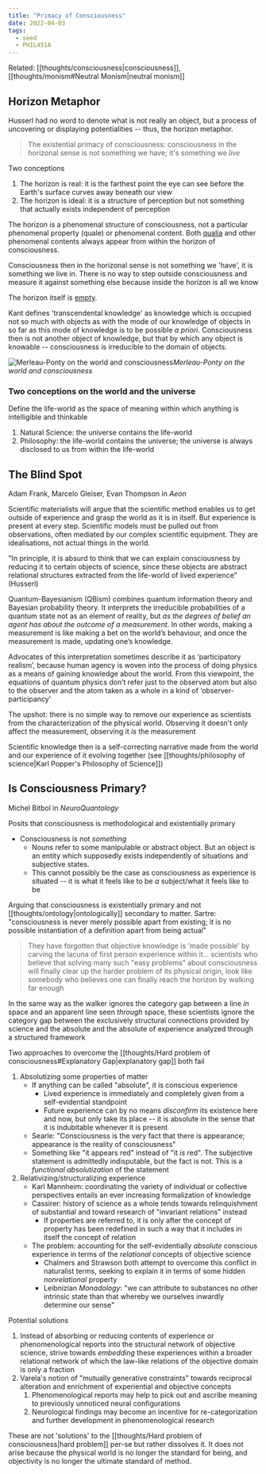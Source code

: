 ```yaml
---
title: "Primacy of Consciousness"
date: 2022-04-03
tags:
  - seed
  - PHIL451A
---
```


Related: [[thoughts/consciousness|consciousness]], [[thoughts/monism#Neutral Monism|neutral monism]]
## Horizon Metaphor

Husserl had no word to denote what is not really an object, but a process of uncovering or displaying potentialities -- thus, the horizon metaphor.

> The existential primacy of consciousness: consciousness in the horizonal sense is not something we have; it's something we _live_

Two conceptions

1. The horizon is real: it is the farthest point the eye can see before the Earth's surface curves away beneath our view
2. The horizon is ideal: it is a structure of perception but not something that actually exists independent of perception

The horizon is a phenomenal structure of consciousness, not a particular phenomenal property (quale) or phenomenal content. Both [qualia](thoughts/qualia.md) and other phenomenal contents always appear from within the horizon of consciousness.

Consciousness then in the horizonal sense is not something we 'have', it is something we live in. There is no way to step outside consciousness and measure it against something else because inside the horizon is all we know

The horizon itself is [empty](thoughts/emptiness.md).

Kant defines 'transcendental knowledge' as knowledge which is occupied not so much with objects as with the mode of our knowledge of objects in so far as this mode of knowledge is to be possible _a priori_. Consciousness then is not another object of knowledge, but that by which any object is knowable -- consciousness is irreducible to the domain of objects.

![Merleau-Ponty on the world and consciousness](thoughts/images/Merleau-Ponty%20on%20the%20world%20and%20consciousness.png)_Merleau-Ponty on the world and consciousness_

### Two conceptions on the world and the universe

Define the life-world as the space of meaning within which anything is intelligible and thinkable

1. Natural Science: the universe contains the life-world
2. Philosophy: the life-world contains the universe; the universe is always disclosed to us from within the life-world

## The Blind Spot

Adam Frank, Marcelo Gleiser, Evan Thompson in _Aeon_

Scientific materialists will argue that the scientific method enables us to get outside of experience and grasp the world as it is in itself. But experience is present at every step. Scientific models must be pulled out from observations, often mediated by our complex scientific equipment. They are idealisations, not actual things in the world.

"In principle, it is absurd to think that we can explain consciousness by reducing it to certain objects of science, since these objects are abstract relational structures extracted from the life-world of lived experience" (Husserl)

Quantum-Bayesianism (QBism) combines quantum information theory and Bayesian probability theory. It interprets the irreducible probabilities of a quantum state not as an element of reality, but _as the degrees of belief an agent has about the outcome of a measurement_. In other words, making a measurement is like making a bet on the world’s behaviour, and once the measurement is made, updating one’s knowledge.

Advocates of this interpretation sometimes describe it as ‘participatory realism’, because human agency is woven into the process of doing physics as a means of gaining knowledge about the world. From this viewpoint, the equations of quantum physics don’t refer just to the observed atom but also to the observer and the atom taken as a whole in a kind of ‘observer-participancy’

The upshot: there is no simple way to remove our experience as scientists from the characterization of the physical world. Observing it doesn't only affect the measurement, observing it _is_ the measurement

Scientific knowledge then is a self-correcting narrative made from the world and our experience of it evolving together (see [[thoughts/philosophy of science|Karl Popper's Philosophy of Science]])

## Is Consciousness Primary?

Michel Bitbol in _NeuroQuantology_

Posits that consciousness is methodological and existentially primary

- Consciousness is not _something_
  - Nouns refer to some manipulable or abstract object. But an object is an entity which supposedly exists independently of situations and subjective states.
  - This cannot possibly be the case as consciousness as experience is situated -- it is what it feels like to be _a_ subject/what it feels like to be

Arguing that consciousness is existentially primary and not [[thoughts/ontology|ontologically]] secondary to matter. Sartre: "consciousness is never merely possible apart from existing; it is no possible instantiation of a definition apart from being actual"

> They have forgotten that objective knowledge is 'made possible' by carving the lacuna of first person experience within it... scientists who believe that solving many such "easy problems" about consciousness will finally clear up the harder problem of its physical origin, look like somebody who believes one can finally reach the horizon by walking far enough

In the same way as the walker ignores the category gap between a line _in_ space and an apparent line seen _through_ space, these scientists ignore the category gap between the exclusively structural connections provided by science and the absolute and the absolute of experience analyzed through a structured framework

Two approaches to overcome the [[thoughts/Hard problem of consciousness#Explanatory Gap|explanatory gap]] both fail

1. Absolutizing some properties of matter
   - If anything can be called "absolute", it is conscious experience
     - Lived experience is immediately and completely given from a self-evidential standpoint
     - Future experience can by no means _disconfirm_ its existence here and now, but only take its place -- it is absolute in the sense that it is indubitable whenever it is present
   - Searle: "Consciousness is the very fact that there is appearance; appearance is the reality of consciousness"
   - Something like "it appears red" instead of "it _is_ red". The subjective statement is admittedly indisputable, but the fact is not. This is a _functional absolutization_ of the statement
2. Relativizing/structuralizing experience
   - Karl Mannheim: coordinating the variety of individual or collective perspectives entails an ever increasing formalization of knowledge
   - Cassirer: history of science as a whole tends towards relinquishment of substantial and toward research of "invariant relations" instead
     - If properties are referred to, it is only after the concept of property has been redefined in such a way that it includes in itself the concept of relation
   - The problem: accounting for the self-evidentially _absolute_ conscious experience in terms of the _relational_ concepts of objective science
     - Chalmers and Strawson both attempt to overcome this conflict in naturalist terms, seeking to explain it in terms of some hidden _nonrelational_ property
     - Leibnizian _Monadology_: "we can attribute to substances no other intrinsic state than that whereby we ourselves inwardly determine our sense"

Potential solutions

1. Instead of absorbing or reducing contents of experience or phenomenological reports into the structural network of objective science, strive towards _embedding_ these experiences within a broader relational network of which the law-like relations of the objective domain is only a fraction
2. Varela's notion of "mutually generative constraints" towards reciprocal alteration and enrichment of experiential and objective concepts
   1. Phenomenological reports may help to pick out and ascribe meaning to previously unnoticed neural configurations
   2. Neurological findings may become an incentive for re-categorization and further development in phenomenological research

These are not 'solutions' to the [[thoughts/Hard problem of consciousness|hard problem]] per-se but rather dissolves it. It does not arise because the physical world is no longer the standard for being, and objectivity is no longer the ultimate standard of method.
